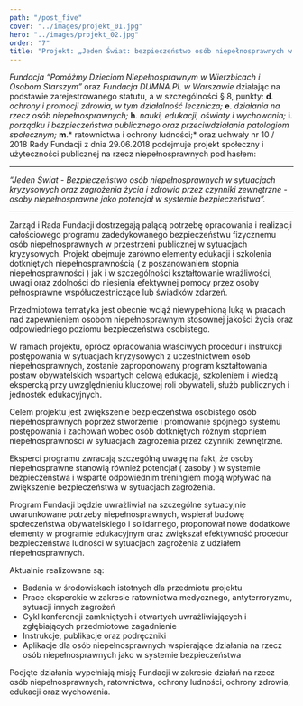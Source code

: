 ```yaml
---
path: "/post_five"
cover: "../images/projekt_01.jpg"
hero: "../images/projekt_02.jpg"
order: "7"
title: "Projekt: „Jeden Świat: bezpieczeństwo osób niepełnosprawnych w sytuacjach kryzysowych wywołanych czynnikami zewnętrznymi”"
---
```


*Fundacja “Pomóżmy Dzieciom Niepełnosprawnym w Wierzbicach i Osobom Starszym”* oraz *Fundacja DUMNA.PL w Warszawie* działając na podstawie zarejestrowanego statutu, a w szczególności § 8, punkty:
**d**. *ochrony i promocji zdrowia, w tym działalność lecznicza;*
**e**. *działania na rzecz osób niepełnosprawnych;*
**h**. *nauki, edukacji, oświaty i wychowania;*
**i**. *porządku i bezpieczeństwa  publicznego oraz przeciwdziałania patologiom  społecznym;*
**m**.* ratownictwa i ochrony ludności;*
oraz uchwały nr 10 / 2018 Rady Fundacji z dnia 29.06.2018 podejmuje projekt społeczny i użyteczności publicznej na rzecz niepełnosprawnych pod hasłem:

---

*“Jeden Świat - Bezpieczeństwo osób niepełnosprawnych w sytuacjach kryzysowych oraz zagrożenia życia i zdrowia przez czynniki zewnętrzne - osoby niepełnosprawne jako potencjał w systemie bezpieczeństwa”.*

--- 


Zarząd i Rada Fundacji dostrzegają palącą potrzebę opracowania i realizacji całościowego programu zadedykowanego bezpieczeństwu fizycznemu osób niepełnosprawnych w przestrzeni publicznej w sytuacjach kryzysowych. Projekt obejmuje zarówno elementy edukacji i szkolenia dotkniętych niepełnosprawnością ( z poszanowaniem stopnia niepełnosprawności ) jak i w szczególności kształtowanie   wrażliwości, uwagi oraz zdolności do niesienia efektywnej pomocy przez osoby pełnosprawne współuczestniczące lub świadków zdarzeń.


Przedmiotowa tematyka jest obecnie wciąż niewypełnioną luką w pracach nad zapewnieniem osobom niepełnosprawnym stosownej jakości życia oraz odpowiedniego poziomu bezpieczeństwa osobistego. 


W ramach projektu, oprócz opracowania właściwych procedur i instrukcji postępowania w sytuacjach kryzysowych z uczestnictwem osób niepełnosprawnych, zostanie zaproponowany program kształtowania postaw obywatelskich wspartych celową edukacją, szkoleniem i wiedzą ekspercką przy uwzględnieniu kluczowej roli obywateli, służb publicznych i jednostek edukacyjnych. 


Celem projektu jest zwiększenie bezpieczeństwa osobistego osób niepełnosprawnych poprzez stworzenie i promowanie spójnego systemu postępowania i zachowań wobec osób dotkniętych różnym stopniem niepełnosprawności w sytuacjach zagrożenia przez czynniki zewnętrzne. 


Eksperci programu zwracają szczególną uwagę na fakt, że osoby niepełnosprawne stanowią również potencjał ( zasoby ) w systemie bezpieczeństwa i wsparte odpowiednim treningiem mogą wpływać na zwiększenie bezpieczeństwa w sytuacjach zagrożenia. 

 

Program Fundacji będzie uwrażliwiał na szczególne sytuacyjnie uwarunkowane potrzeby niepełnosprawnych, wspierał budowę społeczeństwa obywatelskiego i solidarnego, proponował nowe dodatkowe elementy w programie edukacyjnym oraz zwiększał efektywność procedur bezpieczeństwa ludności w sytuacjach zagrożenia z udziałem niepełnosprawnych. 

 

Aktualnie realizowane są:

- Badania w środowiskach istotnych dla przedmiotu projektu
- Prace eksperckie w zakresie ratownictwa medycznego, antyterroryzmu, sytuacji innych zagrożeń 
- Cykl konferencji zamkniętych i otwartych uwrażliwiających i zgłębiających przedmiotowe zagadnienie 
- Instrukcje, publikacje oraz podręczniki
- Aplikacje dla osób niepełnosprawnych wspierające działania na rzecz osób niepełnosprawnych jako w systemie bezpieczeństwa

Podjęte działania wypełniają misję Fundacji w zakresie działań na rzecz osób niepełnosprawnych, ratownictwa, ochrony ludności, ochrony zdrowia, edukacji oraz wychowania.
